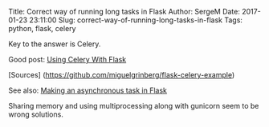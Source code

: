 
Title: Correct way of running long tasks in Flask
Author: SergeM
Date: 2017-01-23 23:11:00
Slug: correct-way-of-running-long-tasks-in-flask
Tags: python, flask, celery


Key to the answer is Celery.

Good post: [Using Celery With Flask](https://blog.miguelgrinberg.com/post/using-celery-with-flask)

[Sources] (https://github.com/miguelgrinberg/flask-celery-example)

See also: [Making an asynchronous task in Flask](http://stackoverflow.com/questions/31866796/making-an-asynchronous-task-in-flask)


Sharing memory and using multiprocessing along with gunicorn seem to be wrong solutions.
